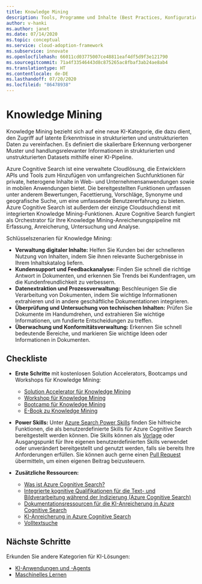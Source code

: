```yaml
---
title: Knowledge Mining
description: Tools, Programme und Inhalte (Best Practices, Konfigurationsvorlagen und Architekturleitfäden), die die Einführung von künstlicher Intelligenz (KI) und cloudnativen Methoden im großen Stil vereinfachen.
author: v-hanki
ms.author: janet
ms.date: 07/14/2020
ms.topic: conceptual
ms.service: cloud-adoption-framework
ms.subservice: innovate
ms.openlocfilehash: 66011cd03775007ce48811eaf4df5d9f3e121790
ms.sourcegitcommit: 71a4f33546443d8c875265ac8fbaf3ab24ae8ab4
ms.translationtype: HT
ms.contentlocale: de-DE
ms.lasthandoff: 07/20/2020
ms.locfileid: "86478938"
---
```

# <a name="knowledge-mining"></a>Knowledge Mining

Knowledge Mining bezieht sich auf eine neue KI-Kategorie, die dazu dient, den Zugriff auf latente Erkenntnisse in strukturierten und unstrukturierten Daten zu vereinfachen. Es definiert die skalierbare Erkennung verborgener Muster und handlungsrelevanter Informationen in strukturierten und unstrukturierten Datasets mithilfe einer KI-Pipeline.

Azure Cognitive Search ist eine verwaltete Cloudlösung, die Entwicklern APIs und Tools zum Hinzufügen von umfangreichen Suchfunktionen für private, heterogene Inhalte in Web- und Unternehmensanwendungen sowie in mobilen Anwendungen bietet. Die bereitgestellten Funktionen umfassen unter anderem Bewertungen, Facettierung, Vorschläge, Synonyme und geografische Suche, um eine umfassende Benutzererfahrung zu bieten. Azure Cognitive Search ist außerdem der einzige Cloudsuchdienst mit integrierten Knowledge Mining-Funktionen. Azure Cognitive Search fungiert als Orchestrator für Ihre Knowledge Mining-Anreicherungspipeline mit Erfassung, Anreicherung, Untersuchung und Analyse.

Schlüsselszenarien für Knowledge Mining:

- **Verwaltung digitaler Inhalte:** Helfen Sie Kunden bei der schnelleren Nutzung von Inhalten, indem Sie ihnen relevante Suchergebnisse in Ihrem Inhaltskatalog liefern.
- **Kundensupport und Feedbackanalyse:** Finden Sie schnell die richtige Antwort in Dokumenten, und erkennen Sie Trends bei Kundenfragen, um die Kundenfreundlichkeit zu verbessern.
- **Datenextraktion und Prozessverwaltung:** Beschleunigen Sie die Verarbeitung von Dokumenten, indem Sie wichtige Informationen extrahieren und in andere geschäftliche Dokumentationen integrieren.
- **Überprüfung und Untersuchung von technischen Inhalten:** Prüfen Sie Dokumente im Handumdrehen, und extrahieren Sie wichtige Informationen, um fundierte Entscheidungen zu treffen.
- **Überwachung und Konformitätsverwaltung:** Erkennen Sie schnell bedeutende Bereiche, und markieren Sie wichtige Ideen oder Informationen in Dokumenten.

## <a name="checklist"></a>Checkliste

- **Erste Schritte** mit kostenlosen Solution Accelerators, Bootcamps und Workshops für Knowledge Mining:

  - [Solution Accelerator für Knowledge Mining](https://github.com/Azure-Samples/azure-search-knowledge-mining)
  - [Workshop für Knowledge Mining](https://github.com/Azure-Samples/azure-search-knowledge-mining/tree/master/workshops)
  - [Bootcamp für Knowledge Mining](https://azure.github.io/LearnAI-KnowledgeMiningBootcamp/)
  - [E-Book zu Knowledge Mining](https://azure.microsoft.com/resources/a-developers-guide-to-building-ai-driven-knowledge-mining-solutions/)

- **Power Skills:** Unter [Azure Search Power Skills](https://github.com/Azure-Samples/azure-search-power-skills) finden Sie hilfreiche Funktionen, die als benutzerdefinierte Skills für Azure Cognitive Search bereitgestellt werden können. Die Skills können als [Vorlage](https://github.com/Azure-Samples/azure-search-power-skills/blob/master/Template/HelloWorld/README.md) oder Ausgangspunkt für Ihre eigenen benutzerdefinierten Skills verwendet oder unverändert bereitgestellt und genutzt werden, falls sie bereits Ihre Anforderungen erfüllen. Sie können auch gerne einen [Pull Request](https://github.com/Azure-Samples/azure-search-power-skills/compare) übermitteln, um einen eigenen Beitrag beizusteuern.

- **Zusätzliche Ressourcen:**

  - [Was ist Azure Cognitive Search?](https://docs.microsoft.com/azure/search/search-what-is-azure-search)
  - [Integrierte kognitive Qualifikationen für die Text- und Bildverarbeitung während der Indizierung (Azure Cognitive Search)](https://docs.microsoft.com/azure/search/cognitive-search-predefined-skills)
  - [Dokumentationsressourcen für die KI-Anreicherung in Azure Cognitive Search](https://docs.microsoft.com/azure/search/cognitive-search-resources-documentation)
  - [KI-Anreicherung in Azure Cognitive Search](https://docs.microsoft.com/azure/search/cognitive-search-concept-troubleshooting)
  - [Volltextsuche](https://docs.microsoft.com/azure/search/search-lucene-query-architecture)

## <a name="next-steps"></a>Nächste Schritte

Erkunden Sie andere Kategorien für KI-Lösungen:

- [KI-Anwendungen und -Agents](./ai-applications.md)
- [Maschinelles Lernen](./machine-learning.md)
